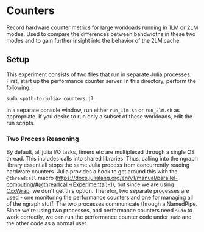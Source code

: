 # Counters

Record hardware counter metrics for large workloads running in 1LM or 2LM modes.
Used to compare the differences between bandwidths in these two modes and to gain further
insight into the behavior of the 2LM cache.

## Setup

This experiment consists of two files that run in separate Julia processes.
First, start up the performance counter server.
In this directory, perform the following:
```
sudo <path-to-julia> counters.jl
```

In a separate console window, run either `run_1lm.sh` or `run_2lm.sh` as appropriate.
If you desire to run only a subset of these workloads, edit the run scripts.

### Two Process Reasoning

By default, all julia I/O tasks, timers etc are multiplexed through a single OS thread.
This includes calls into shared libraries.
Thus, calling into the ngraph library essentiall stops the same Julia process from
    concurrently reading hardware counters.
Julia provides a hook to get around this with the `@threadcall` macro
(https://docs.julialang.org/en/v1/manual/parallel-computing/#@threadcall-(Experimental)-1),
    but since we are using [CxxWrap](https://github.com/JuliaInterop/CxxWrap.jl), we don't
    get this option.
Therefor, two separate processes are used - one monitoring the performance counters and
    one for managing all of the ngraph stuff.
The two processes communicate through a NamedPipe.
Since we're using two processes, and performance counters need `sudo` to work correctly,
    we can run the performance counter code under `sudo` and the other code as a normal user.
